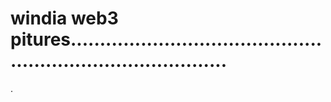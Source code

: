 # windia web3 pitures................................................................................
.
